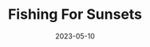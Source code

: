 ---
title: Fishing For Sunsets
description: Fisherman at Bayshore County Park
location: Bayshore County Park, Green Bay, WI
date: 2023-05-10
alt: Fisherman at Bayshore County Park
original:
  { src: https://sbeczkiewicz.blob.core.windows.net/images/20230510-IMG_0937-Enhanced-NR.jpg }
compressed:
  {
    src: https://sbeczkiewicz.blob.core.windows.net/compressed/20230510-IMG_0937-Enhanced-NR-compressed.jpg,
  }
---